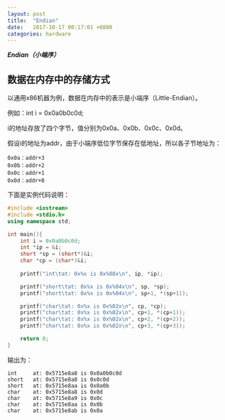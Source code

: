 ```yaml
---
layout: post
title:  "Endian"
date:   2017-10-17 00:17:01 +0800
categories: hardware
---
```


***Endian（小端序）***




## 数据在内存中的存储方式

以通用x86机器为例，数据在内存中的表示是小端序（Little-Endian）。

例如：int i = 0x0a0b0c0d;

i的地址存放了四个字节，值分别为0x0a、0x0b、0x0c、0x0d。

假设i的地址为addr，由于小端序低位字节保存在低地址，所以各子节地址为：

```
0x0a：addr+3
0x0b：addr+2
0x0c：addr+1
0x0d：addr+0
```

下面是实例代码说明：

```c++
#include <iostream>
#include <stdio.h>
using namespace std;

int main(){
    int i = 0x0a0b0c0d;
    int *ip = &i;
    short *sp = (short*)&i;
    char *cp = (char*)&i;
    
    printf("int\tat: 0x%x is 0x%08x\n", ip, *ip);

    printf("short\tat: 0x%x is 0x%04x\n", sp, *sp);
    printf("short\tat: 0x%x is 0x%04x\n", sp+1, *(sp+1));

    printf("char\tat: 0x%x is 0x%02x\n", cp, *cp);
    printf("char\tat: 0x%x is 0x%02x\n", cp+1, *(cp+1));
    printf("char\tat: 0x%x is 0x%02x\n", cp+2, *(cp+2));
    printf("char\tat: 0x%x is 0x%02x\n", cp+3, *(cp+3));

    return 0;
}
```

输出为：

```
int		at: 0x5715e8a8 is 0x0a0b0c0d
short	at: 0x5715e8a8 is 0x0c0d
short	at: 0x5715e8aa is 0x0a0b
char	at: 0x5715e8a8 is 0x0d
char	at: 0x5715e8a9 is 0x0c
char	at: 0x5715e8aa is 0x0b
char	at: 0x5715e8ab is 0x0a
```

